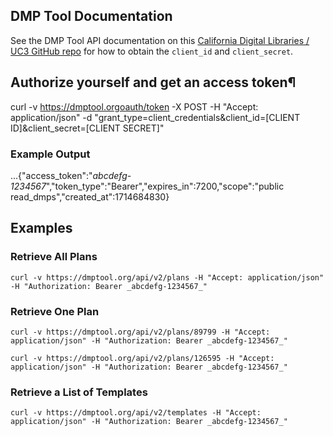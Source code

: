 ## DMP Tool Documentation
See the DMP Tool API documentation on this [California Digital Libraries / UC3 GitHub repo](https://github.com/CDLUC3/dmptool/wiki/API-Overview) for how to obtain the `client_id` and `client_secret`.

## Authorize yourself and get an access token¶
curl -v https://dmptool.orgoauth/token -X POST -H "Accept: application/json" -d "grant_type=client_credentials&client_id=[CLIENT ID]&client_secret=[CLIENT SECRET]"

### Example Output
...{"access_token":"_abcdefg-1234567_","token_type":"Bearer","expires_in":7200,"scope":"public read_dmps","created_at":1714684830}

## Examples

### Retrieve All Plans
`curl -v https://dmptool.org/api/v2/plans -H "Accept: application/json" -H "Authorization: Bearer _abcdefg-1234567_"`

### Retrieve One Plan
`curl -v https://dmptool.org/api/v2/plans/89799 -H "Accept: application/json" -H "Authorization: Bearer _abcdefg-1234567_"`

`curl -v https://dmptool.org/api/v2/plans/126595 -H "Accept: application/json" -H "Authorization: Bearer _abcdefg-1234567_"`

### Retrieve a List of Templates

`curl -v https://dmptool.org/api/v2/templates -H "Accept: application/json" -H "Authorization: Bearer _abcdefg-1234567_"`
